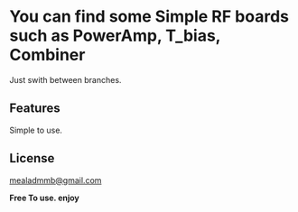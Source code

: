 # You can find some Simple RF boards such as PowerAmp, T_bias, Combiner
Just swith between branches.

## Features
Simple to use.
## License

mealadmmb@gmail.com

**Free To use. enjoy**


